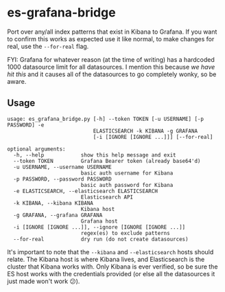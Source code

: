 # es-grafana-bridge

Port over any/all index patterns that exist in Kibana to Grafana. If you want to confirm this works as expected use it like normal, to make changes for real, use the `--for-real` flag.

FYI: Grafana for whatever reason (at the time of writing) has a hardcoded 1000 datasource limit for all datasources. I mention this because *we have hit this* and it causes all of the datasources to go completely wonky, so be aware.

## Usage

```
usage: es_grafana_bridge.py [-h] --token TOKEN [-u USERNAME] [-p PASSWORD] -e
                            ELASTICSEARCH -k KIBANA -g GRAFANA
                            [-i [IGNORE [IGNORE ...]]] [--for-real]

optional arguments:
  -h, --help            show this help message and exit
  --token TOKEN         Grafana Bearer token (already base64'd)
  -u USERNAME, --username USERNAME
                        basic auth username for Kibana
  -p PASSWORD, --password PASSWORD
                        basic auth password for Kibana
  -e ELASTICSEARCH, --elasticsearch ELASTICSEARCH
                        Elasticsearch API
  -k KIBANA, --kibana KIBANA
                        Kibana host
  -g GRAFANA, --grafana GRAFANA
                        Grafana host
  -i [IGNORE [IGNORE ...]], --ignore [IGNORE [IGNORE ...]]
                        regex(es) to exclude patterns
  --for-real            dry run (do not create datasources)
```

It's important to note that the `--kibana` and `--elasticsearch` hosts should relate. The Kibana host is where Kibana lives, and Elasticsearch is the cluster that Kibana works with. Only Kibana is ever verified, so be sure the ES host works with the credentials provided (or else all the datasources it just made won't work 😕).

